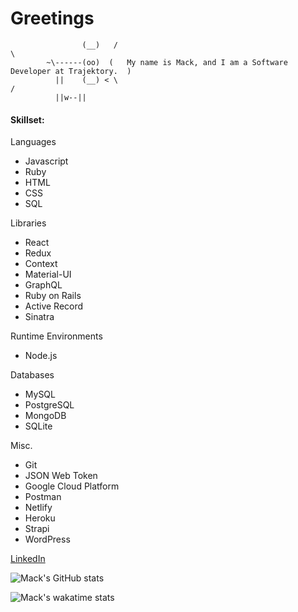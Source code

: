 # Greetings
                    (__)   /                                                                \
            ~\------(oo)  (   My name is Mack, and I am a Software Developer at Trajektory.  )
              ||    (__) < \                                                                /
              ||w--||
              
#### Skillset:

Languages
- Javascript
- Ruby
- HTML
- CSS
- SQL

Libraries
- React
- Redux
- Context
- Material-UI
- GraphQL
- Ruby on Rails
- Active Record
- Sinatra

Runtime Environments
- Node.js

Databases
- MySQL
- PostgreSQL
- MongoDB
- SQLite

Misc.
- Git
- JSON Web Token
- Google Cloud Platform
- Postman
- Netlify
- Heroku
- Strapi
- WordPress


[LinkedIn](https://www.linkedin.com/in/mackmcquen/)

![Mack's GitHub stats](https://github-readme-stats.vercel.app/api?username=mackmcquen&count_private=true&show_icons=true&theme=gruvbox&hide_border=true&hide=issues,contribs)

![Mack's wakatime stats](https://github-readme-stats.vercel.app/api/wakatime?username=mackmcquen&v=2)
